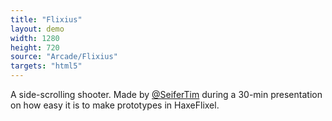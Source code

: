 ```yaml
---
title: "Flixius"
layout: demo
width: 1280
height: 720
source: "Arcade/Flixius"
targets: "html5"
---
```


A side-scrolling shooter. Made by [@SeiferTim](https://github.com/seifertim) during a 30-min presentation on how easy it is to make prototypes in HaxeFlixel.
